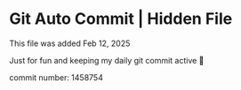 # Git Auto Commit | Hidden File

This file was added Feb 12, 2025

Just for fun and keeping my daily git commit active 🤪

commit number: 1458754
